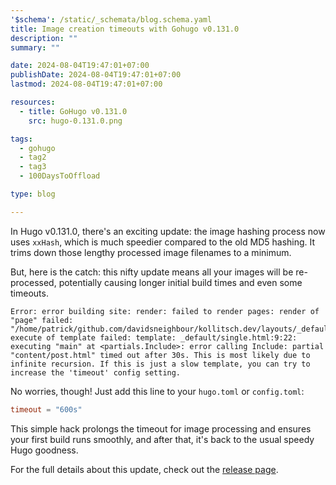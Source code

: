 ```yaml
---
'$schema': /static/_schemata/blog.schema.yaml
title: Image creation timeouts with Gohugo v0.131.0
description: ""
summary: ""

date: 2024-08-04T19:47:01+07:00
publishDate: 2024-08-04T19:47:01+07:00
lastmod: 2024-08-04T19:47:01+07:00

resources:
  - title: GoHugo v0.131.0
    src: hugo-0.131.0.png

tags:
  - gohugo
  - tag2
  - tag3
  - 100DaysToOffload

type: blog

---
```


In Hugo v0.131.0, there's an exciting update: the image hashing process now uses `xxHash`, which is much speedier compared to the old MD5 hashing. It trims down those lengthy processed image filenames to a minimum.

But, here is the catch: this nifty update means all your images will be re-processed, potentially causing longer initial build times and even some timeouts.

```plaintext
Error: error building site: render: failed to render pages: render of "page" failed: "/home/patrick/github.com/davidsneighbour/kollitsch.dev/layouts/_default/single.html:9:22": execute of template failed: template: _default/single.html:9:22: executing "main" at <partials.Include>: error calling Include: partial "content/post.html" timed out after 30s. This is most likely due to infinite recursion. If this is just a slow template, you can try to increase the 'timeout' config setting.
```

No worries, though! Just add this line to your `hugo.toml` or `config.toml`:

```toml
timeout = "600s"
```

This simple hack prolongs the timeout for image processing and ensures your first build runs smoothly, and after that, it's back to the usual speedy Hugo goodness.

For the full details about this update, check out the [release page](https://github.com/gohugoio/hugo/releases/tag/v0.131.0).
